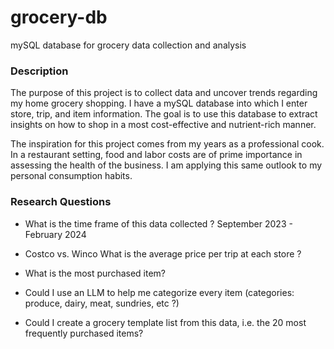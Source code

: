 # grocery-db
mySQL database for grocery data collection and analysis 

### Description 
The purpose of this project is to collect data and uncover trends regarding my home grocery shopping. I have a mySQL database into which I enter store, trip, and item information. The goal is to use this database to extract insights on how to shop in a most cost-effective and nutrient-rich manner. 

The inspiration for this project comes from my years as a professional cook. In a restaurant setting, food and labor costs are of prime importance in assessing the health of the business. I am applying this same outlook to my personal consumption habits. 

### Research Questions 

* What is the time frame of this data collected ? 
    September 2023 - February 2024 

* Costco vs. Winco 
What is the average price per trip at each store ?

* What is the most purchased item? 
* Could I use an LLM to help me categorize every item (categories: produce, dairy, meat, sundries, etc ?)

* Could I create a grocery template list from this data, i.e. the 20 most frequently purchased items? 
